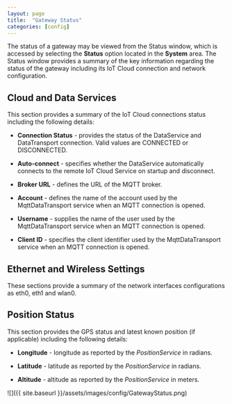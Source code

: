 ```yaml
---
layout: page
title:  "Gateway Status"
categories: [config]
---
```


The status of a gateway may be viewed from the Status window, which is accessed by selecting the **Status** option located in the **System** area. The Status window provides a summary of the key information regarding the status of the gateway including its IoT Cloud connection and network configuration.

## Cloud and Data Services

This section provides a summary of the IoT Cloud connections status including the following details:

- **Connection Status** - provides the status of the DataService and DataTransport connection. Valid values are CONNECTED or DISCONNECTED.

- **Auto-connect** - specifies whether the DataService automatically connects to the remote IoT Cloud Service on startup and disconnect.

- **Broker URL** - defines the URL of the MQTT broker.

- **Account** - defines the name of the account used by the MqttDataTransport service when an MQTT connection is opened.

- **Username** - supplies the name of the user used by the MqttDataTransport service when an MQTT connection is opened.

- **Client ID** - specifies the client identifier used by the MqttDataTransport service  when an MQTT connection is opened.

## Ethernet and Wireless Settings

These sections provide a summary of the network interfaces configurations as eth0, eth1 and wlan0.

## Position Status

This section provides the GPS status and latest known position (if applicable) including the following details:

- **Longitude** - longitude as reported by the _PositionService_ in radians.

- **Latitude** - latitude as reported by the _PositionService_ in radians.

- **Altitude** - altitude as reported by the _PositionService_ in meters.

![]({{ site.baseurl }}/assets/images/config/GatewayStatus.png)
